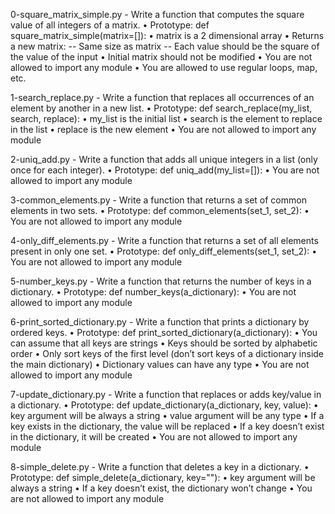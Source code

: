 0-square_matrix_simple.py - Write a function that computes the square value of all integers of a matrix.
    • Prototype: def square_matrix_simple(matrix=[]):
    • matrix is a 2 dimensional array
    • Returns a new matrix:
    -- Same size as matrix
    -- Each value should be the square of the value of the input
    • Initial matrix should not be modified
    • You are not allowed to import any module
    • You are allowed to use regular loops, map, etc.

1-search_replace.py - Write a function that replaces all occurrences of an element by another in a new list.
    • Prototype: def search_replace(my_list, search, replace):
    • my_list is the initial list
    • search is the element to replace in the list
    • replace is the new element
    • You are not allowed to import any module

2-uniq_add.py - Write a function that adds all unique integers in a list (only once for each integer).
    • Prototype: def uniq_add(my_list=[]):
    • You are not allowed to import any module

3-common_elements.py - Write a function that returns a set of common elements in two sets.
    • Prototype: def common_elements(set_1, set_2):
    • You are not allowed to import any module

4-only_diff_elements.py - Write a function that returns a set of all elements present in only one set.
    • Prototype: def only_diff_elements(set_1, set_2):
    • You are not allowed to import any module

5-number_keys.py - Write a function that returns the number of keys in a dictionary.
    • Prototype: def number_keys(a_dictionary):
    • You are not allowed to import any module

6-print_sorted_dictionary.py - Write a function that prints a dictionary by ordered keys.
    • Prototype: def print_sorted_dictionary(a_dictionary):
    • You can assume that all keys are strings
    • Keys should be sorted by alphabetic order
    • Only sort keys of the first level (don’t sort keys of a dictionary inside the main dictionary)
    • Dictionary values can have any type
    • You are not allowed to import any module

7-update_dictionary.py - Write a function that replaces or adds key/value in a dictionary.
    • Prototype: def update_dictionary(a_dictionary, key, value):
    • key argument will be always a string
    • value argument will be any type
    • If a key exists in the dictionary, the value will be replaced
    • If a key doesn’t exist in the dictionary, it will be created
    • You are not allowed to import any module

8-simple_delete.py - Write a function that deletes a key in a dictionary.
    • Prototype: def simple_delete(a_dictionary, key=""):
    • key argument will be always a string
    • If a key doesn’t exist, the dictionary won’t change
    • You are not allowed to import any module

